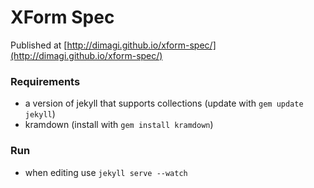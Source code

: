 XForm Spec
===========

Published at [http://dimagi.github.io/xform-spec/](http://dimagi.github.io/xform-spec/)

### Requirements
* a version of jekyll that supports collections (update with `gem update jekyll`)
* kramdown (install with `gem install kramdown`)

### Run
* when editing use `jekyll serve --watch`

